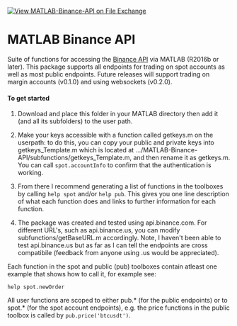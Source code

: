 [![View MATLAB-Binance-API on File Exchange](https://www.mathworks.com/matlabcentral/images/matlab-file-exchange.svg)](https://uk.mathworks.com/matlabcentral/fileexchange/95558-matlab-binance-api)

# MATLAB Binance API

Suite of functions for accessing the [Binance API](https://binance-docs.github.io/apidocs/spot/en/#introduction) via MATLAB (R2016b or later). This package supports all endpoints for trading on spot accounts as well as most public endpoints. Future releases will support trading on margin accounts (v0.1.0) and using websockets (v0.2.0).

#### To get started 

1. Download and place this folder in your MATLAB directory then add it (and all its subfolders) to the user path. 

2. Make your keys accessible with a function called getkeys.m on the userpath: to do this, you can copy your public and private keys into getkeys_Template.m which is located at .../MATLAB-Binance-API/subfunctions/getkeys_Template.m, and then rename it as getkeys.m. You can call `spot.accountInfo` to confirm that the authentication is working.

3. From there I recommend generating a list of functions in the toolboxes by calling `help spot` and/or `help pub`. This gives you one line description of what each function does and links to further information for each function.

4. The package was created and tested using api.binance.com. For different URL's, such as api.binance.us, you can modify subfunctions/getBaseURL.m accordingly. Note, I haven't been able to test api.binance.us but as far as I can tell the endpoints are cross compatibile (feedback from anyone using .us would be appreciated).

Each function in the spot and public (pub) toolboxes contain atleast one example that shows how to call it, for example see: 

`help spot.newOrder`

All user functions are scoped to either pub.\* (for the public endpoints) or to spot.\* (for the spot account endpoints), e.g. the price functions in the public toolbox is called by `pub.price('btcusdt')`.
